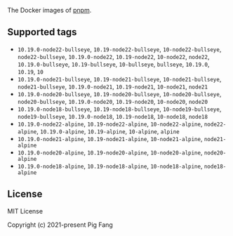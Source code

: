 The Docker images of [pnpm](https://pnpm.io).

## Supported tags

- `10.19.0-node22-bullseye`, `10.19-node22-bullseye`, `10-node22-bullseye`, `node22-bullseye`, `10.19.0-node22`, `10.19-node22`, `10-node22`, `node22`, `10.19.0-bullseye`, `10.19-bullseye`, `10-bullseye`, `bullseye`, `10.19.0`, `10.19`, `10`
- `10.19.0-node21-bullseye`, `10.19-node21-bullseye`, `10-node21-bullseye`, `node21-bullseye`, `10.19.0-node21`, `10.19-node21`, `10-node21`, `node21`
- `10.19.0-node20-bullseye`, `10.19-node20-bullseye`, `10-node20-bullseye`, `node20-bullseye`, `10.19.0-node20`, `10.19-node20`, `10-node20`, `node20`
- `10.19.0-node18-bullseye`, `10.19-node18-bullseye`, `10-node19-bullseye`, `node19-bullseye`, `10.19.0-node18`, `10.19-node18`, `10-node18`, `node18`
- `10.19.0-node22-alpine`, `10.19-node22-alpine`, `10-node22-alpine`, `node22-alpine`, `10.19.0-alpine`, `10.19-alpine`, `10-alpine`, `alpine`
- `10.19.0-node21-alpine`, `10.19-node21-alpine`, `10-node21-alpine`, `node21-alpine`
- `10.19.0-node20-alpine`, `10.19-node20-alpine`, `10-node20-alpine`, `node20-alpine`
- `10.19.0-node18-alpine`, `10.19-node18-alpine`, `10-node18-alpine`, `node18-alpine`

## License

MIT License

Copyright (c) 2021-present Pig Fang

